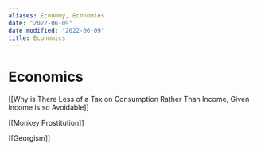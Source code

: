 ```yaml
---
aliases: Economy, Economies
date: "2022-06-09"
date modified: "2022-06-09"
title: Economics
---
```


# Economics
[[Why is There Less of a Tax on Consumption Rather Than Income, Given Income is so Avoidable]]

[[Monkey Prostitution]]

[[Georgism]]
